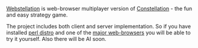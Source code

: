 [Webstellation](RulesOfTheGame.md) is web-browser multiplayer version of [Constellation](http://www.paperdragongames.com/PaperDragon/Home/Home.html) - the fun and easy strategy game.

The project includes both client and server implementation. So if you have installed [perl distro](http://www.perl.org/) and one of the [major web-browsers](http://en.wikipedia.org/wiki/Web_browser) you will be able to try it yourself. Also there will be AI soon.